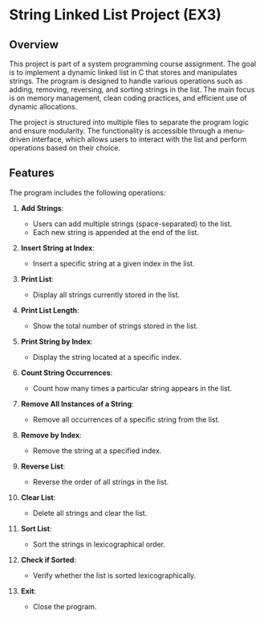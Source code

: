# String Linked List Project (EX3)

## Overview
This project is part of a system programming course assignment. The goal is to implement a dynamic linked list in C that stores and manipulates strings. The program is designed to handle various operations such as adding, removing, reversing, and sorting strings in the list. The main focus is on memory management, clean coding practices, and efficient use of dynamic allocations.

The project is structured into multiple files to separate the program logic and ensure modularity. The functionality is accessible through a menu-driven interface, which allows users to interact with the list and perform operations based on their choice.

## Features
The program includes the following operations:
1. **Add Strings**:
   - Users can add multiple strings (space-separated) to the list.
   - Each new string is appended at the end of the list.

2. **Insert String at Index**:
   - Insert a specific string at a given index in the list.

3. **Print List**:
   - Display all strings currently stored in the list.

4. **Print List Length**:
   - Show the total number of strings stored in the list.

5. **Print String by Index**:
   - Display the string located at a specific index.

6. **Count String Occurrences**:
   - Count how many times a particular string appears in the list.

7. **Remove All Instances of a String**:
   - Remove all occurrences of a specific string from the list.

8. **Remove by Index**:
   - Remove the string at a specified index.

9. **Reverse List**:
   - Reverse the order of all strings in the list.

10. **Clear List**:
    - Delete all strings and clear the list.

11. **Sort List**:
    - Sort the strings in lexicographical order.

12. **Check if Sorted**:
    - Verify whether the list is sorted lexicographically.

13. **Exit**:
    - Close the program.


